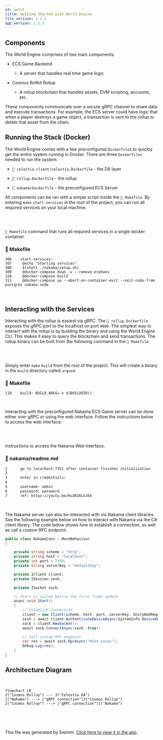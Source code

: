 ```yaml
---
id: pxtvf
title: Getting Started with World Engine
file_version: 1.1.2
app_version: 1.2.2
---
```


## Components

The World Engine comprises of two main components:

*   ECS Game Backend
    
    *   A server that handles real time game logic
        
*   Cosmos Rollkit Rollup
    
    *   A rollup blockchain that handles assets, EVM scripting, accounts, etc.
        

These components communicate over a secure gRPC channel to share data and execute transactions. For example, the ECS server could have logic that when a player destroys a game object, a transaction is sent to the rollup to delete that asset from the chain.

## Running the Stack (Docker)

The World Engine comes with a few preconfigured `Dockerfile`s to quickly get the entire system running in Docker. There are three `Dockerfiles` needed to run the system:

*   `📄 celestia-client/celestia.Dockerfile` - the DA layer
    
*   `📄 rollup.Dockerfile` - the rollup
    
*   `📄 nakama/Dockerfile` - the preconfigured ECS Server
    

All components can be ran with a simple script inside the `📄 Makefile`. By entering `make` `start-services`<swm-token data-swm-token=":Makefile:306:0:2:`start-services:`"/> in the root of the project, you can run all required services on your local machine.

<br/>

<br/>

`📄 Makefile` command that runs all required services in a single docker container.
<!-- NOTE-swimm-snippet: the lines below link your snippet to Swimm -->
### 📄 Makefile
```
306    start-services:
307    	@echo "Starting services"
308    	$(shell ./nakama/setup.sh)
309    	@docker-compose down -v --remove-orphans
310    	@docker-compose build
311    	@docker-compose up --abort-on-container-exit --exit-code-from postgres nakama node
```

<br/>

## Interacting with the Services

Interacting with the rollup is easiest via gRPC. The `📄 rollup.Dockerfile` exposes the gRPC port to the localhost on port `9090`. The simplest way to interact with the rollup is by building the binary and using the World Engine CLI. This makes it easy to query the blockchain and send transactions. The rollup binary can be built from the following command in the `📄 Makefile`:

<br/>

<br/>

Simply enter `make` `build`<swm-token data-swm-token=":Makefile:118:0:0:`build: BUILD_ARGS=-o $(BUILDDIR)/`"/> from the root of the project. This will create a binary in the `build` directory called `argusd`.
<!-- NOTE-swimm-snippet: the lines below link your snippet to Swimm -->
### 📄 Makefile
```
118    build: BUILD_ARGS=-o $(BUILDDIR)/
```

<br/>

Interacting with the preconfigured Nakama ECS Game server can be done either over gRPC or using the web interface. Follow the instructions below to access the web interface:

<br/>

<br/>

Instructions to access the Nakama Web Interface.
<!-- NOTE-swimm-snippet: the lines below link your snippet to Swimm -->
### 📄 nakama/readme.md
```markdown
1      go to localhost:7351 after container finishes initialization
2      
3      enter in credentials:
4      
5      username: admin
6      password: password
7      ref: https://youtu.be/Ru3RZ6LkJEk
```

<br/>

The Nakama server can also be interacted with via Nakama client libraries. See the following example below on how to interact with Nakama via the C# client library. The code below shows how to establish a connection, as well as call a custom RPC endpoint.

```csharp
public class NakamaConn : MonoBehaviour
{

    private string scheme = "http";
    private string host = "localhost";
    private int port = 7350;
    private string serverKey = "defaultkey";

    private IClient client;
    private ISession sesh;

    private ISocket sock;

    // Start is called before the first frame update
    async void Start()
    {
        // Establish Connection
        client = new Client(scheme, host, port, serverKey, UnityWebRequestAdapter.Instance);
        sesh = await client.AuthenticateDeviceAsync(SystemInfo.deviceUniqueIdentifier);
        sock = client.NewSocket();
        await sock.ConnectAsync(sesh, true);

        // Call custom RPC endpoint
        var res = await sock.RpcAsync("mint-coins");
        Debug.Log(res);
    }
}
```

## Architecture Diagram

<br/>

<!--MERMAID {width:100}-->
```mermaid
flowchart LR
2("Cosmos Rollup") --- 3("Celestia DA")
1("Nakama") ---> |"gRPC connection"|2("Cosmos Rollup")
2("Cosmos Rollup") ---> |"gRPC connection"|1("Nakama")
```
<!--MCONTENT {content: "flowchart LR<br/>\n2(\"Cosmos Rollup\") --- 3(\"Celestia DA\")<br/>\n1(\"Nakama\") -\\-\\-\\> |\"gRPC connection\"|2(\"Cosmos Rollup\")<br/>\n2(\"Cosmos Rollup\") -\\-\\-\\> |\"gRPC connection\"|1(\"Nakama\")"} --->

<br/>

<br/>

<br/>

This file was generated by Swimm. [Click here to view it in the app](https://app.swimm.io/repos/Z2l0aHViJTNBJTNBd29ybGQtZW5naW5lJTNBJTNBQXJndXMtTGFicw==/docs/pxtvf).

